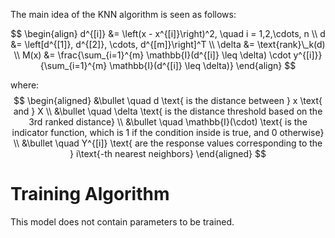 The main idea of the KNN algorithm is seen as follows:

$$
\begin{align}
d^{[i]} &= \left(x - x^{[i]}\right)^2, \quad i = 1,2,\cdots, n \\
d &= \left[d^{[1]}, d^{[2]}, \cdots, d^{[m]}\right]^T \\
\delta &= \text{rank}\_k(d) \\
M(x) &= \frac{\sum_{i=1}^{m} \mathbb{I}(d^{[i]} \leq \delta) \cdot y^{[i]}}{\sum_{i=1}^{m} \mathbb{I}(d^{[i]} \leq \delta)}
\end{align}
$$

where:
$$
\begin{aligned}
&\bullet \quad d \text{ is the distance between } x \text{ and } X \\
&\bullet \quad \delta \text{ is the distance threshold based on the 3rd ranked distance} \\
&\bullet \quad \mathbb{I}(\cdot) \text{ is the indicator function, which is 1 if the condition inside is true, and 0 otherwise} \\
&\bullet \quad Y^{[i]} \text{ are the response values corresponding to the } i\text{-th nearest neighbors}
\end{aligned}
$$

# Training Algorithm
This model does not contain parameters to be trained.
